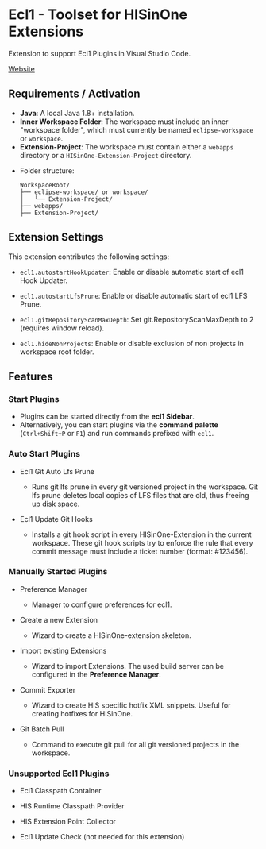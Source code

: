 # Ecl1 - Toolset for HISinOne Extensions

Extension to support Ecl1 Plugins in Visual Studio Code.

[Website](https://ecl1.sourceforge.net)

## Requirements / Activation

* **Java**: A local Java 1.8+ installation.
* **Inner Workspace Folder**: The workspace must include an inner "workspace folder", which must currently be named `eclipse-workspace` or `workspace`.
* **Extension-Project**: The workspace must contain either a `webapps` directory or a `HISinOne-Extension-Project` directory.
- Folder structure:
    ```
    WorkspaceRoot/
    ├── eclipse-workspace/ or workspace/
    │   └── Extension-Project/
    ├── webapps/
    ├── Extension-Project/
    ```

## Extension Settings

This extension contributes the following settings:

* `ecl1.autostartHookUpdater`: Enable or disable automatic start of ecl1 Hook Updater.

* `ecl1.autostartLfsPrune`: Enable or disable automatic start of ecl1 LFS Prune.

* `ecl1.gitRepositoryScanMaxDepth`: Set git.RepositoryScanMaxDepth to 2 (requires window reload).

* `ecl1.hideNonProjects`: Enable or disable exclusion of non projects in workspace root folder.


## Features

### Start Plugins

* Plugins can be started directly from the **ecl1 Sidebar**.
* Alternatively, you can start plugins via the **command palette** (`Ctrl+Shift+P` or `F1`) and run commands prefixed with `ecl1`.

### Auto Start Plugins

* Ecl1 Git Auto Lfs Prune
    * Runs git lfs prune in every git versioned project in the workspace. Git lfs prune deletes local copies of LFS files that are old, thus freeing up disk space.

* Ecl1 Update Git Hooks
    * Installs a git hook script in every HISinOne-Extension in the current workspace. These git hook scripts try to enforce the rule that every commit message must include a ticket number (format: #123456).


### Manually Started Plugins

* Preference Manager
    * Manager to configure preferences for ecl1.

* Create a new Extension
    * Wizard to create a HISinOne-extension skeleton.

* Import existing Extensions
    * Wizard to import Extensions. The used build server can be configured in the **Preference Manager**.
* Commit Exporter
    * Wizard to create HIS specific hotfix XML snippets. Useful for creating hotfixes for HISinOne.

* Git Batch Pull
    * Command to execute git pull for all git versioned projects in the workspace.

### Unsupported Ecl1 Plugins

* Ecl1 Classpath Container

* HIS Runtime Classpath Provider

* HIS Extension Point Collector

* Ecl1 Update Check (not needed for this extension)

